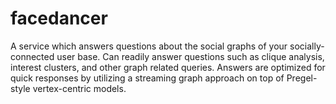 facedancer
==========

A service which answers questions about the social graphs of your socially-connected user base.  Can readily answer questions such as clique analysis, interest clusters, and other graph related queries.  Answers are optimized for quick responses by utilizing a streaming graph approach on top of Pregel-style vertex-centric models.